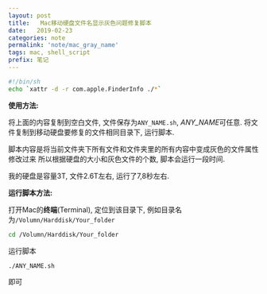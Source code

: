 ```yaml
---
layout: post
title:   Mac移动硬盘文件名显示灰色问题修复脚本
date:   2019-02-23
categories: note
permalink: 'note/mac_gray_name'
tags: mac, shell_script
prefix: 笔记
---
```


```sh
#!/bin/sh
echo `xattr -d -r com.apple.FinderInfo ./*`
```
**使用方法:**

将上面的内容复制到空白文件, 文件保存为`ANY_NAME.sh`, *ANY_NAME*可任意.
将文件复制到移动硬盘要修复的文件相同目录下, 运行脚本. 

脚本内容是将当前文件夹下所有文件和文件夹里的所有内容中变成灰色的文件属性修改过来
所以根据硬盘的大小和灰色文件的个数, 脚本会运行一段时间.

我的硬盘是容量3T, 文件2.6T左右, 运行了7,8秒左右.

**运行脚本方法:**

打开Mac的**终端**(Terminal), 定位到该目录下, 例如目录名为`/Volumn/Harddisk/Your_folder`

```sh
cd /Volumn/Harddisk/Your_folder
```
运行脚本
```sh
./ANY_NAME.sh
```
即可
